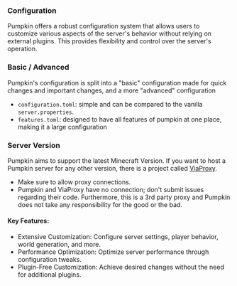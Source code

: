 ### Configuration

Pumpkin offers a robust configuration system that allows users to customize various aspects of the server's behavior without relying on external plugins. This provides flexibility and control over the server's operation.

### Basic / Advanced

Pumpkin's configuration is split into a "basic" configuration made for quick changes and important changes, and a more "advanced" configuration

- `configuration.toml`: simple and can be compared to the vanilla `server.properties`.
- `features.toml`: designed to have all features of pumpkin at one place, making it a large configuration

### Server Version

Pumpkin aims to support the latest Minecraft Version. If you want to host a Pumpkin server for any other version, there is a project called [ViaProxy](https://github.com/ViaVersion/ViaProxy).

- Make sure to allow proxy connections.
- Pumpkin and ViaProxy have no connection; don't submit issues regarding their code. Furthermore, this is a 3rd party proxy and Pumpkin does not take any responsibility for the good or the bad.

#### Key Features:

- Extensive Customization: Configure server settings, player behavior, world generation, and more.
- Performance Optimization: Optimize server performance through configuration tweaks.
- Plugin-Free Customization: Achieve desired changes without the need for additional plugins.

